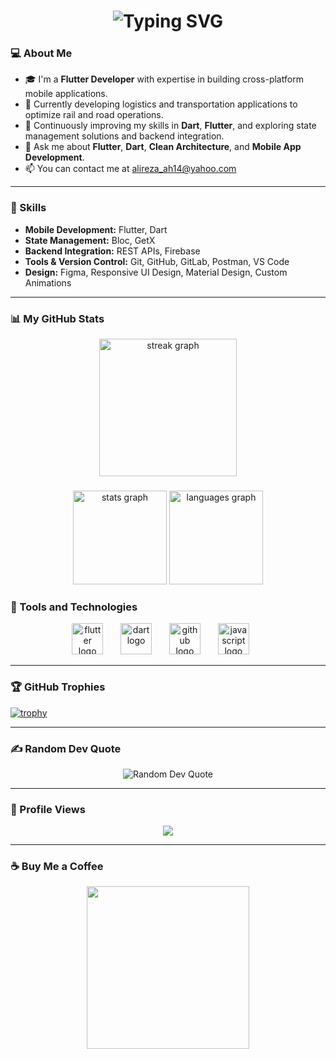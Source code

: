 <h1 align="center">
  <img src="https://readme-typing-svg.herokuapp.com?font=Fira+Code&weight=500&size=28&duration=4000&pause=500&color=7F182B&center=true&vCenter=true&width=500&lines=Hello+there+!+👋;I'm+AliReza+Abasian+hosseini;A+Flutter+Developer;Nice+to+meet+you"     alt="Typing SVG" />
</h1>

### 💻 About Me
- 🎓  I'm a **Flutter Developer** with expertise in building cross-platform mobile applications.
- 🔭 Currently developing logistics and transportation applications to optimize rail and road operations.
- 🌱 Continuously improving my skills in **Dart**, **Flutter**, and exploring state management solutions and backend integration.
- 💬 Ask me about **Flutter**, **Dart**, **Clean Architecture**, and **Mobile App Development**.
- 📫 You can contact me at alireza_ah14@yahoo.com

---

### 🚀 Skills
- **Mobile Development:** Flutter, Dart
- **State Management:**  Bloc, GetX
- **Backend Integration:** REST APIs, Firebase
- **Tools & Version Control:** Git, GitHub, GitLab, Postman, VS Code
- **Design:** Figma, Responsive UI Design, Material Design, Custom Animations

---

### 📊 My GitHub Stats

<div align="center">
  <img src="https://streak-stats.demolab.com?user=geniusValley&locale=en&mode=daily&theme=dark&hide_border=false&border_radius=5&order=3" height="220" alt="streak graph"  />
</div>

###

<div align="center">
  <img src="https://github-readme-stats.vercel.app/api?username=geniusValley&hide_title=false&hide_rank=true&show_icons=true&include_all_commits=true&count_private=true&disable_animations=false&theme=dracula&locale=en&hide_border=false&order=1" height="150" alt="stats graph"  />
  <img src="https://github-readme-stats.vercel.app/api/top-langs?username=geniusValley&locale=en&hide_title=false&layout=compact&card_width=320&langs_count=5&theme=dracula&hide_border=false&order=2" height="150" alt="languages graph"  />
</div>

### 🧰 Tools and Technologies
<div align="center">
  <img src="https://shorturl.at/1aSkH" height="50" alt="flutter logo" />
  <img width="20" />
  <img src="https://shorturl.at/BXI8W" height="50" alt="dart logo" />
  <img width="20" />
  <img src="https://shorturl.at/U8UwX" height="50" alt="github logo" />
  <img width="20" />
  <img src="https://shorturl.at/qcVtK" height="50" alt="javascript logo" />
  <img width="20" />
</div>

---

### 🏆 GitHub Trophies
[![trophy](https://github-profile-trophy.vercel.app/?username=geniusValley&theme=onedark&no-frame=true&margin-w=15&margin-h=15)](https://github.com/ryo-ma/github-profile-trophy)

---
### ✍️ Random Dev Quote
<div align="center">
  <img src="https://quotes-github-readme.vercel.app/api?type=horizontal&theme=radical" alt="Random Dev Quote" />
</div>

---

### 👀 Profile Views
<div align="center">
  <img src="https://profile-counter.glitch.me/geniusValley/count.svg?"  />
</div>

---

### ☕ Buy Me a Coffee
<div align="center">
  <a href="http://www.coffeete.ir/olive14ah" target="_blank"">
    <img src="http://www.coffeete.ir/images/buttons/lemonchiffon.png" style="width:260px;" />
  </a>
</div>
